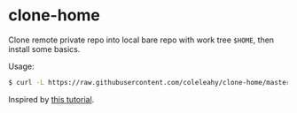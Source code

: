 # clone-home

Clone remote private repo into local bare repo with work tree `$HOME`, then install some basics.

Usage:
```bash
$ curl -L https://raw.githubusercontent.com/coleleahy/clone-home/master/clone-home.sh | bash
```

Inspired by [this tutorial](https://www.atlassian.com/git/tutorials/dotfiles).
